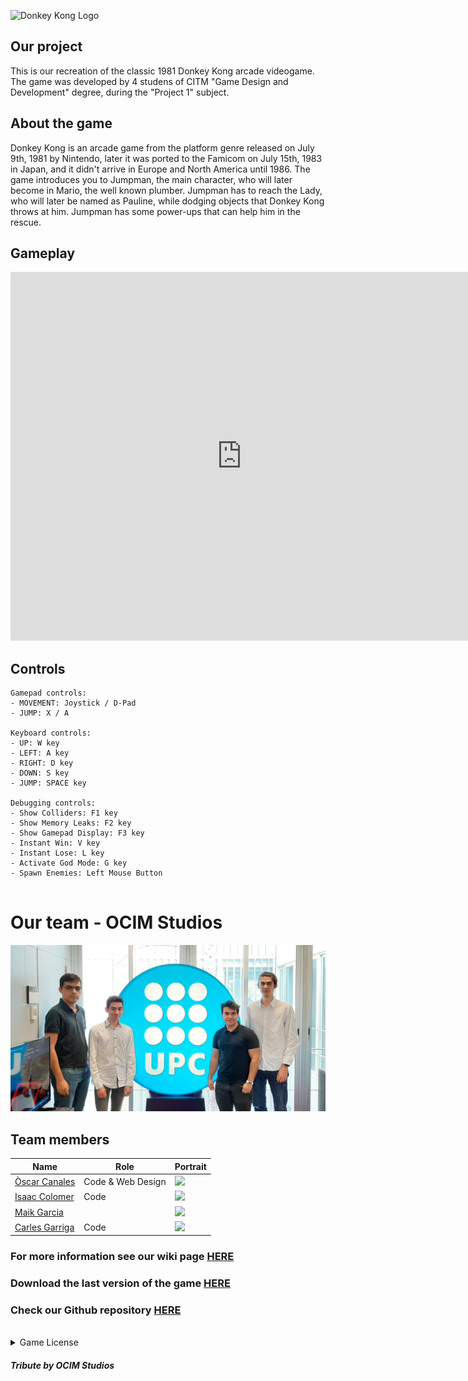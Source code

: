 
![Donkey Kong Logo](https://images.fineartamerica.com/images/artworkimages/medium/1/donkey-kong-arcade-game-art-paul-van-scott.jpg)

## Our project 

This is our recreation of the classic 1981 Donkey Kong arcade videogame. The game was developed by 4 studens of CITM "Game Design and Development" degree, during the "Project 1" subject.

## About the game

Donkey Kong is an arcade game from the platform genre released on July 9th, 1981 by Nintendo, later it was ported to the Famicom on July 15th, 1983 in Japan, and it didn't arrive in Europe and North America until 1986. The game introduces you to Jumpman, the main character, who will later become in Mario, the well known plumber. Jumpman has to reach the Lady, who will later be named as Pauline, while dodging objects that Donkey Kong throws at him. Jumpman has some power-ups that can help him in the rescue.


## Gameplay

<iframe width="740" height="590" src="https://www.youtube.com/watch?v=GREirGLtphI" frameborder="0" allowfullscreen></iframe>

## Controls
~~~~~~~~~~~~~~~
Gamepad controls:
- MOVEMENT: Joystick / D-Pad
- JUMP: X / A

Keyboard controls:
- UP: W key
- LEFT: A key
- RIGHT: D key
- DOWN: S key
- JUMP: SPACE key

Debugging controls:
- Show Colliders: F1 key
- Show Memory Leaks: F2 key
- Show Gamepad Display: F3 key
- Instant Win: V key
- Instant Lose: L key
- Activate God Mode: G key
- Spawn Enemies: Left Mouse Button


~~~~~~~~~~~~~~~

# Our team - OCIM Studios

![](https://raw.githubusercontent.com/FireAlfa/OCIM-Studios-Donkey-Kong/master/docs/teamphoto.png)

## Team members

| Name                                            | Role              | Portrait       |
|----------------                                 |-------------------|----------      |
| [Òscar Canales](https://github.com/Osvak)       | Code & Web Design | ![][OscarPort] |
| [Isaac Colomer](https://github.com/IsaaColomer) | Code              | ![][IsaacPort] |
| [Maik Garcia](https://github.com/maikgarcia)    |                   | ![][MaikPort]  |
| [Carles Garriga](https://github.com/FireAlfa)   | Code              | ![][CarlesPort]|

[OscarPort]: https://raw.githubusercontent.com/FireAlfa/OCIM-Studios-Donkey-Kong/master/docs/OscarPortrait.png
[IsaacPort]: https://raw.githubusercontent.com/FireAlfa/OCIM-Studios-Donkey-Kong/master/docs/IsaacPortrait.png
[MaikPort]: https://raw.githubusercontent.com/FireAlfa/OCIM-Studios-Donkey-Kong/master/docs/MaikPortrait.png
[CarlesPort]: https://raw.githubusercontent.com/FireAlfa/OCIM-Studios-Donkey-Kong/master/docs/CarlesPortrait.png


### For more information see our wiki page [HERE](https://github.com/FireAlfa/OCIM-Studios-Donkey-Kong/wiki)
### Download the last version of the game [HERE](https://github.com/FireAlfa/OCIM-Studios-Donkey-Kong/releases/tag/v1.0)
### Check our Github repository [HERE](https://github.com/FireAlfa/OCIM-Studios-Donkey-Kong)
<br>
<details>
  <summary>Game License </summary>
  <br><br>
  MIT License
 <br><br>
Copyright (c) [2020] [Òscar Canales Villar, Isaac Colomer Casas, Maik Garcia Alvarez, Carles Garriga de la Mota]
 <br><br>
<p align="justify">Permission is hereby granted, free of charge, to any person obtaining a copy of this software and associated documentation files (the "Software"), to deal in the Software without restriction, including without limitation the rights to use, copy, modify, merge, publish, distribute, sublicense, and/or sell copies of the Software, and to permit persons to whom the Software is furnished to do so, subject to the following conditions:</p>
<p align="justify">The above copyright notice and this permission notice shall be included in all copies or substantial portions of the Software.</p>
<p align="justify">THE SOFTWARE IS PROVIDED "AS IS", WITHOUT WARRANTY OF ANY KIND, EXPRESS OR IMPLIED, INCLUDING BUT NOT LIMITED TO THE WARRANTIES OF MERCHANTABILITY, FITNESS FOR A PARTICULAR PURPOSE AND NONINFRINGEMENT. IN NO EVENT SHALL THE AUTHORS OR COPYRIGHT HOLDERS BE LIABLE FOR ANY CLAIM, DAMAGES OR OTHER LIABILITY, WHETHER IN AN ACTION OF CONTRACT, TORT OR OTHERWISE, ARISING FROM, OUT OF OR IN CONNECTION WITH THE SOFTWARE OR THE USE OR OTHER DEALINGS IN THE SOFTWARE.</p>
  </details>



#### _Tribute by OCIM Studios_
